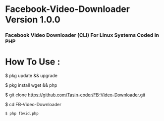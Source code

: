 
# Facebook-Video-Downloader Version 1.0.0
### Facebook Video Downloader (CLI) For Linux Systems Coded in PHP

# How To Use : 

$ pkg update && upgrade


$ pkg install wget && php


$ git clone https://github.com/Tasin-coder/FB-Video-Downloader.git



$ cd FB-Video-Downloader

```
$ php fbvid.php
```
